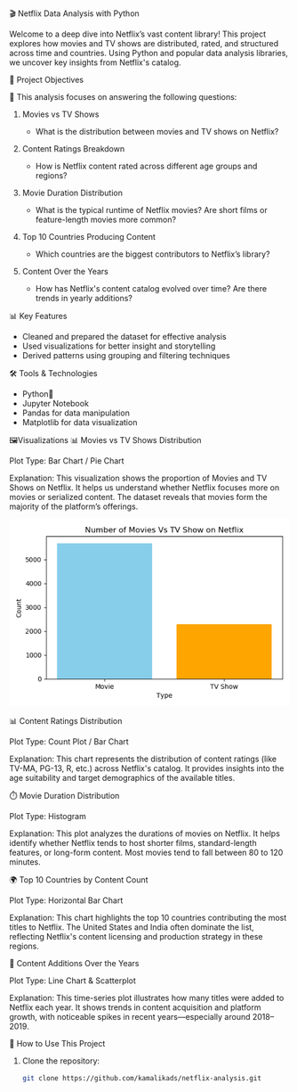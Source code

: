 🎬 Netflix Data Analysis with Python

Welcome to a deep dive into Netflix’s vast content library! This project explores how movies and TV shows are distributed, rated, and structured across time and countries. Using Python and popular data analysis libraries, we uncover key insights from Netflix's catalog.



📌 Project Objectives

🔎 This analysis focuses on answering the following questions:

1. Movies vs TV Shows  
   - What is the distribution between movies and TV shows on Netflix?

2. Content Ratings Breakdown  
   - How is Netflix content rated across different age groups and regions?

3. Movie Duration Distribution 
   - What is the typical runtime of Netflix movies? Are short films or feature-length movies more common?

4. Top 10 Countries Producing Content
   - Which countries are the biggest contributors to Netflix’s library?

5. Content Over the Years 
   - How has Netflix's content catalog evolved over time? Are there trends in yearly additions?



📊 Key Features

- Cleaned and prepared the dataset for effective analysis
- Used visualizations for better insight and storytelling
- Derived patterns using grouping and filtering techniques


🛠️ Tools & Technologies

- Python🐍
- Jupyter Notebook
- Pandas for data manipulation
- Matplotlib for data visualization

🖼️Visualizations
 📊 Movies vs TV Shows Distribution
 
Plot Type: Bar Chart / Pie Chart

 Explanation:
This visualization shows the proportion of Movies and TV Shows on Netflix. It helps us understand whether Netflix focuses more on movies or serialized content. The dataset reveals that movies form the majority of the platform’s offerings.


![Movies vs TV Shows Distribution](https://github.com/kamalikads/netflix-analysis/blob/0693103fed897f7f7bed099814667203c0f97a4f/Movies%20Vs%20TV%20Show%20on%20Netflix.png)





 📊 Content Ratings Distribution
 
Plot Type: Count Plot / Bar Chart

 Explanation:
This chart represents the distribution of content ratings (like TV-MA, PG-13, R, etc.) across Netflix's catalog. It provides insights into the age suitability and target demographics of the available titles.






⏱️ Movie Duration Distribution

Plot Type: Histogram 

 Explanation:
This plot analyzes the durations of movies on Netflix. It helps identify whether Netflix tends to host shorter films, standard-length features, or long-form content. Most movies tend to fall between 80 to 120 minutes.



🌍 Top 10 Countries by Content Count

Plot Type: Horizontal Bar Chart

 Explanation:
This chart highlights the top 10 countries contributing the most titles to Netflix. The United States and India often dominate the list, reflecting Netflix's content licensing and production strategy in these regions.


📅 Content Additions Over the Years

Plot Type: Line Chart & Scatterplot

 Explanation:
This time-series plot illustrates how many titles were added to Netflix each year. It shows trends in content acquisition and platform growth, with noticeable spikes in recent years—especially around 2018–2019.








📂 How to Use This Project

1. Clone the repository:
   ```bash
   git clone https://github.com/kamalikads/netflix-analysis.git

